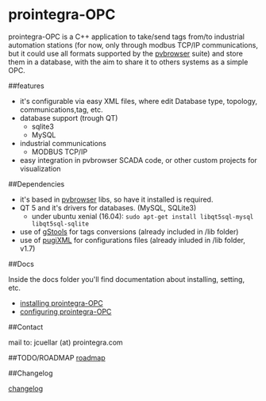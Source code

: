 prointegra-OPC
========

prointegra-OPC is a C++ application to take/send tags from/to industrial automation stations (for now, only through modbus TCP/IP communications, but it could use all formats supported by the [pvbrowser](http://pvbrowser.de) suite) and store them in a database, with the aim to share it to others systems as a simple OPC.

##features

+ it's configurable via easy XML files, where edit Database type, topology, communications,tag, etc.
+ database support (trough QT)
    - sqlite3
    - MySQL
+ industrial communications
    - MODBUS TCP/IP
+ easy integration in pvbrowser SCADA code, or other custom projects for visualization

##Dependencies

+ it's based in [pvbrowser](http://pvbrowser.de) libs, so have it installed is required.
+ QT 5 and it's drivers for databases. (MySQL, SQLite3)
    - under ubuntu xenial (16.04): ``` sudo apt-get install libqt5sql-mysql libqt5sql-sqlite ```
+ use of [gStools](https://github.com/gentooza/gStools) for tags conversions (already included in /lib folder)
+ use of [pugiXML](https://github.com/zeux/pugixml) for configurations files (already inluded in /lib folder, v1.7)

##Docs

Inside the docs folder you'll find documentation about installing, setting, etc.

+ [installing prointegra-OPC](docs/installing.md)
+ [configuring prointegra-OPC](docs/configuring.md)

##Contact

mail to: jcuellar (at) prointegra.com

##TODO/ROADMAP
[roadmap](./ROADMAP.md)

##Changelog

[changelog](./CHANGELOG.md)

